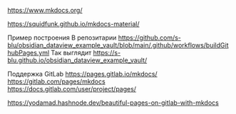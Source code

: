 
https://www.mkdocs.org/

https://squidfunk.github.io/mkdocs-material/


Пример построения 
В репозитарии https://github.com/s-blu/obsidian_dataview_example_vault/blob/main/.github/workflows/buildGithubPages.yml
Так выглядит https://s-blu.github.io/obsidian_dataview_example_vault/



Поддержка GitLab
https://pages.gitlab.io/mkdocs/
https://gitlab.com/pages/mkdocs
https://docs.gitlab.com/user/project/pages/



https://yodamad.hashnode.dev/beautiful-pages-on-gitlab-with-mkdocs
